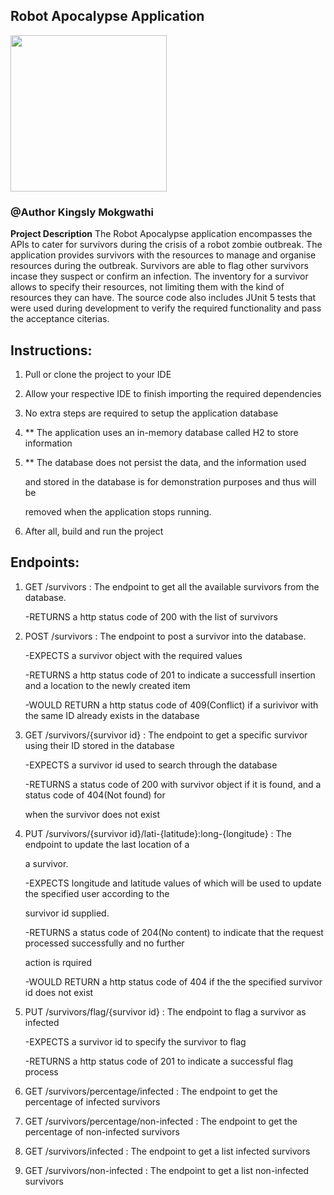 ## Robot Apocalypse Application
<img src="https://github.com/kingslytshepiso/robotapocalypse/assets/83579824/c428920e-7c4c-4fed-adfa-5f3c49e65c8e" width="250" />

### @Author Kingsly Mokgwathi

**Project Description**
The Robot Apocalypse application encompasses the APIs to cater for survivors during the crisis of a robot zombie outbreak.
The application provides survivors with the resources to manage and organise resources during the outbreak. Survivors 
are able to flag other survivors incase they suspect or confirm an infection. The inventory for a survivor allows to 
specify their resources, not limiting them with the kind of resources they can have. The source code also includes JUnit 5
tests that were used during development to verify the required functionality and pass the acceptance citerias.

## Instructions:
  1. Pull or clone the project to your IDE
  1. Allow your respective IDE to finish importing the required dependencies
  1. No extra steps are required to setup the application database
  1. ** The application uses an in-memory database called H2 to store information
     
  1. ** The database does not persist the data, and the information used
     
     and stored in the database is for demonstration purposes and thus will be

     removed when the application stops running.
  1. After all, build and run the project

## Endpoints:
  1. GET /survivors : The endpoint to get all the available survivors from the database.
       
       -RETURNS a http status code of 200 with the list of survivors
     
  3. POST /survivors : The endpoint to post a survivor into the database.
       
       -EXPECTS a survivor object with the required values
     
       -RETURNS a http status code of 201 to indicate a successfull insertion and a location to the newly created
         item
       
       -WOULD RETURN a http status code of 409(Conflict) if a surivivor with the same ID already exists in the
         database
  4. GET /survivors/{survivor id} : The endpoint to get a specific survivor using their ID stored in the database

     -EXPECTS a survivor id used to search through the database

     -RETURNS a status code of 200 with survivor object if it is found, and a status code of 404(Not found) for

     when the survivor does not exist

  5. PUT /survivors/{survivor id}/lati-{latitude}:long-{longitude} : The endpoint to update the last location of a

     a survivor.

     -EXPECTS longitude and latitude values of which will be used to update the specified user according to the

     survivor id supplied.

     -RETURNS a status code of 204(No content) to indicate that the request processed successfully and no further

     action is rquired

     -WOULD RETURN a http status code of 404 if the the specified survivor id does not exist

  6. PUT /survivors/flag/{survivor id} : The endpoint to flag a survivor as infected

     -EXPECTS a survivor id to specify the survivor to flag

     -RETURNS a http status code of 201 to indicate a successful flag process

  7. GET /survivors/percentage/infected : The endpoint to get the percentage of infected survivors
  7. GET /survivors/percentage/non-infected : The endpoint to get the percentage of non-infected survivors
  7. GET /survivors/infected : The endpoint to get a list infected survivors
  7. GET /survivors/non-infected : The endpoint to get a list non-infected survivors
       
